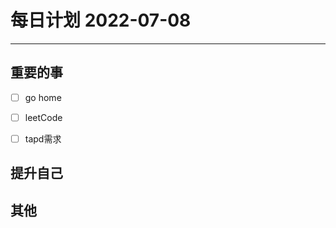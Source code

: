 #  每日计划 2022-07-08
---
## 重要的事
- [ ]  go home
- [ ]  leetCode
- [ ]  tapd需求



## 提升自己

  



## 其他








